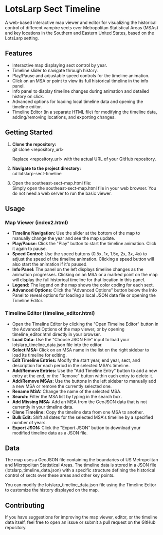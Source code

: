# **LotsLarp Sect Timeline**

A web-based interactive map viewer and editor for visualizing the historical control of different vampire sects over Metropolitan Statistical Areas (MSAs) and key locations in the Southern and Eastern United States, based on the LotsLarp setting.

## **Features**

* Interactive map displaying sect control by year.  
* Timeline slider to navigate through history.  
* Play/Pause and adjustable speed controls for the timeline animation.  
* Click on an MSA or point to view its full historical timeline in the info panel.  
* Info panel to display timeline changes during animation and detailed history on click.  
* Advanced options for loading local timeline data and opening the timeline editor.  
* Timeline Editor (in a separate HTML file) for modifying the timeline data, adding/removing locations, and exporting changes.

## **Getting Started**

1. **Clone the repository:**  
   git clone \<repository\_url\>

   Replace \<repository\_url\> with the actual URL of your GitHub repository.  
2. **Navigate to the project directory:**  
   cd lotslarp-sect-timeline

3. Open the southeast-sect-map.html file:  
   Simply open the southeast-sect-map.html file in your web browser. You do not need a web server to run the basic viewer.

## **Usage**

### **Map Viewer (index2.html)**

* **Timeline Navigation:** Use the slider at the bottom of the map to manually change the year and see the map update.  
* **Play/Pause:** Click the "Play" button to start the timeline animation. Click it again to pause.  
* **Speed Control:** Use the speed buttons (0.5x, 1x, 1.5x, 2x, 3x, 4x) to adjust the speed of the timeline animation. Clicking a speed button will also start the animation if it's paused.  
* **Info Panel:** The panel on the left displays timeline changes as the animation progresses. Clicking on an MSA or a marked point on the map will display the full historical timeline for that location in this panel.  
* **Legend:** The legend on the map shows the color coding for each sect.  
* **Advanced Options:** Click the "Advanced Options" button below the Info Panel to reveal options for loading a local JSON data file or opening the Timeline Editor.

### **Timeline Editor (timeline\_editor.html)**

* Open the Timeline Editor by clicking the "Open Timeline Editor" button in the Advanced Options of the map viewer, or by opening timeline\_editor.html directly in your browser.  
* **Load Data:** Use the "Choose JSON File" input to load your lotslarp\_timeline\_data.json file into the editor.  
* **Select MSA:** Click on an MSA name in the list on the right sidebar to load its timeline for editing.  
* **Edit Timeline Entries:** Modify the start year, end year, sect, and description for each period in the selected MSA's timeline.  
* **Add/Remove Entries:** Use the "Add Timeline Entry" button to add a new entry at the end, or the "Remove" button within each entry to delete it.  
* **Add/Remove MSAs:** Use the buttons in the left sidebar to manually add a new MSA or remove the currently selected one.  
* **Rename MSA:** Change the name of the selected MSA.  
* **Search:** Filter the MSA list by typing in the search box.  
* **Add Missing MSA:** Add an MSA from the GeoJSON data that is not currently in your timeline data.  
* **Clone Timeline:** Copy the timeline data from one MSA to another.  
* **Bulk Edit:** Shift all dates for the selected MSA's timeline by a specified number of years.  
* **Export JSON:** Click the "Export JSON" button to download your modified timeline data as a JSON file.

## **Data**

The map uses a GeoJSON file containing the boundaries of US Metropolitan and Micropolitan Statistical Areas. The timeline data is stored in a JSON file (lotslarp\_timeline\_data.json) with a specific structure defining the historical control of sects over these areas and other key points.

You can modify the lotslarp\_timeline\_data.json file using the Timeline Editor to customize the history displayed on the map.

## **Contributing**

If you have suggestions for improving the map viewer, editor, or the timeline data itself, feel free to open an issue or submit a pull request on the GitHub repository.